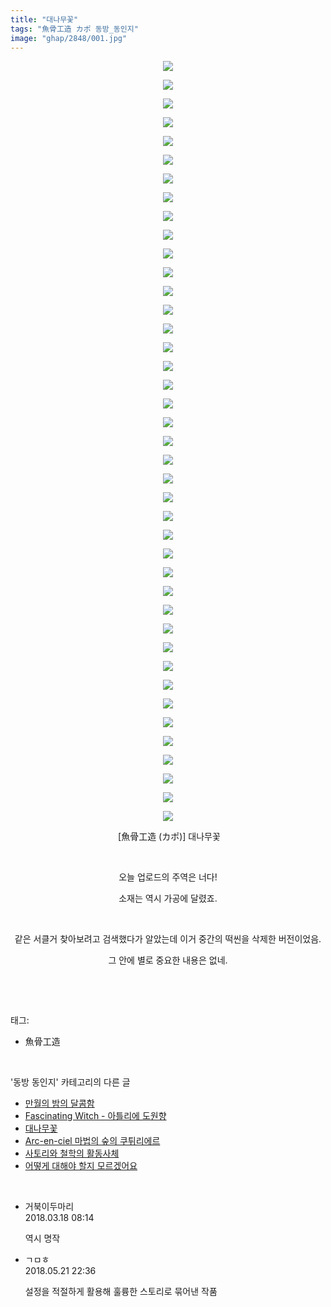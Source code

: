 ```yaml
---
title: "대나무꽃"
tags: "魚骨工造 カポ 동방_동인지"
image: "ghap/2848/001.jpg"
---
```

<div class="article">
<p style="text-align: center; clear: none; float: none;"><img src="{{ site.nasurl }}/ghap/2848/001.jpg"/></p>
<p style="text-align: center; clear: none; float: none;"><img src="{{ site.nasurl }}/ghap/2848/002.jpg"/></p>
<p style="text-align: center; clear: none; float: none;"><img src="{{ site.nasurl }}/ghap/2848/003.jpg"/></p>
<p style="text-align: center; clear: none; float: none;"><img src="{{ site.nasurl }}/ghap/2848/004.jpg"/></p>
<p style="text-align: center; clear: none; float: none;"><img src="{{ site.nasurl }}/ghap/2848/005.jpg"/></p>
<p style="text-align: center; clear: none; float: none;"><img src="{{ site.nasurl }}/ghap/2848/006.jpg"/></p>
<p style="text-align: center; clear: none; float: none;"><img src="{{ site.nasurl }}/ghap/2848/007.jpg"/></p>
<p style="text-align: center; clear: none; float: none;"><img src="{{ site.nasurl }}/ghap/2848/008.jpg"/></p>
<p style="text-align: center; clear: none; float: none;"><img src="{{ site.nasurl }}/ghap/2848/009.jpg"/></p>
<p style="text-align: center; clear: none; float: none;"><img src="{{ site.nasurl }}/ghap/2848/010.jpg"/></p>
<p style="text-align: center; clear: none; float: none;"><img src="{{ site.nasurl }}/ghap/2848/011.jpg"/></p>
<p style="text-align: center; clear: none; float: none;"><img src="{{ site.nasurl }}/ghap/2848/012.jpg"/></p>
<p style="text-align: center; clear: none; float: none;"><img src="{{ site.nasurl }}/ghap/2848/013.jpg"/></p>
<p style="text-align: center; clear: none; float: none;"><img src="{{ site.nasurl }}/ghap/2848/014.jpg"/></p>
<p style="text-align: center; clear: none; float: none;"><img src="{{ site.nasurl }}/ghap/2848/015.jpg"/></p>
<p style="text-align: center; clear: none; float: none;"><img src="{{ site.nasurl }}/ghap/2848/016.jpg"/></p>
<p style="text-align: center; clear: none; float: none;"><img src="{{ site.nasurl }}/ghap/2848/017.jpg"/></p>
<p style="text-align: center; clear: none; float: none;"><img src="{{ site.nasurl }}/ghap/2848/018.jpg"/></p>
<p style="text-align: center; clear: none; float: none;"><img src="{{ site.nasurl }}/ghap/2848/019.jpg"/></p>
<p style="text-align: center; clear: none; float: none;"><img src="{{ site.nasurl }}/ghap/2848/020.jpg"/></p>
<p style="text-align: center; clear: none; float: none;"><img src="{{ site.nasurl }}/ghap/2848/021.jpg"/></p>
<p style="text-align: center; clear: none; float: none;"><img src="{{ site.nasurl }}/ghap/2848/022.jpg"/></p>
<p style="text-align: center; clear: none; float: none;"><img src="{{ site.nasurl }}/ghap/2848/023.jpg"/></p>
<p style="text-align: center; clear: none; float: none;"><img src="{{ site.nasurl }}/ghap/2848/024.jpg"/></p>
<p style="text-align: center; clear: none; float: none;"><img src="{{ site.nasurl }}/ghap/2848/025.jpg"/></p>
<p style="text-align: center; clear: none; float: none;"><img src="{{ site.nasurl }}/ghap/2848/026.jpg"/></p>
<p style="text-align: center; clear: none; float: none;"><img src="{{ site.nasurl }}/ghap/2848/027.jpg"/></p>
<p style="text-align: center; clear: none; float: none;"><img src="{{ site.nasurl }}/ghap/2848/028.jpg"/></p>
<p style="text-align: center; clear: none; float: none;"><img src="{{ site.nasurl }}/ghap/2848/029.jpg"/></p>
<p style="text-align: center; clear: none; float: none;"><img src="{{ site.nasurl }}/ghap/2848/030.jpg"/></p>
<p style="text-align: center; clear: none; float: none;"><img src="{{ site.nasurl }}/ghap/2848/031.jpg"/></p>
<p style="text-align: center; clear: none; float: none;"><img src="{{ site.nasurl }}/ghap/2848/032.jpg"/></p>
<p style="text-align: center; clear: none; float: none;"><img src="{{ site.nasurl }}/ghap/2848/033.jpg"/></p>
<p style="text-align: center; clear: none; float: none;"><img src="{{ site.nasurl }}/ghap/2848/034.jpg"/></p>
<p style="text-align: center; clear: none; float: none;"><img src="{{ site.nasurl }}/ghap/2848/035.jpg"/></p>
<p style="text-align: center; clear: none; float: none;"><img src="{{ site.nasurl }}/ghap/2848/036.jpg"/></p>
<p style="text-align: center; clear: none; float: none;"><img src="{{ site.nasurl }}/ghap/2848/037.jpg"/></p>
<p style="text-align: center; clear: none; float: none;"><img src="{{ site.nasurl }}/ghap/2848/038.jpg"/></p>
<p style="text-align: center; clear: none; float: none;"><img src="{{ site.nasurl }}/ghap/2848/039.jpg"/></p>
<p style="text-align: center; clear: none; float: none;"><img src="{{ site.nasurl }}/ghap/2848/040.jpg"/></p>
<p style="text-align: center; clear: none; float: none;"><img src="{{ site.nasurl }}/ghap/2848/041.jpg"/></p>
<p style="text-align: center; clear: none; float: none;"> [魚骨工造 (カポ)] 대나무꽃</p>
<p style="text-align: center; clear: none; float: none;"><br/></p>
<p style="text-align: center; clear: none; float: none;">오늘 업로드의 주역은 너다!</p>
<p style="text-align: center; clear: none; float: none;">소재는 역시 가공에 달렸죠.</p>
<p style="text-align: center; clear: none; float: none;"><br/></p>
<p style="text-align: center; clear: none; float: none;">같은 서클거 찾아보려고 검색했다가 알았는데 이거 중간의 떡씬을 삭제한 버전이었음.</p>
<p style="text-align: center; clear: none; float: none;">그 안에 별로 중요한 내용은 없네.</p>
<p><br/></p>
</div><br/>
<div class="tagTrail">
<p>태그: </p>
<ul>
<li>魚骨工造</li>
</ul>
</div><br/>
<div class="another">
<p>'동방 동인지' 카테고리의 다른 글</p>
<ul>
<li><a href="/2016-12-06-ghap_2850">만월의 밤의 달콤함</a></li>
<li><a href="/2016-12-06-ghap_2849">Fascinating Witch - 아틀리에 도원향</a></li>
<li><a href="/2016-12-05-ghap_2848">대나무꽃</a></li>
<li><a href="/2016-12-05-ghap_2847">Arc-en-ciel 마법의 숲의 쿠튀리에르</a></li>
<li><a href="/2016-12-05-ghap_2846">사토리와 철학의 활동사체</a></li>
<li><a href="/2016-12-05-ghap_2845">어떻게 대해야 할지 모르겠어요</a></li>
</ul>
</div><br/>
<div class="cb_module cb_fluid">
<div class="cb_wrt cb_profile">
<div class="comment">
<ul>
<li class="cb_thumb_off" id="comment15221075">
<div class="cb_comment_area">
<div class="cb_info_area">
<div class="cb_section">
<span class="cb_nick_name">거북이두마리</span>
</div>
<div class="cb_section">
<span class="cb_date">2018.03.18 08:14 </span>
</div>
</div>
<div class="cb_dsc_comment">
<p class="cb_dsc">
											역시 명작
										</p>
</div>
</div></li>
<li class="cb_thumb_off" id="comment15259831">
<div class="cb_comment_area">
<div class="cb_info_area">
<div class="cb_section">
<span class="cb_nick_name">ㄱㅁㅎ</span>
</div>
<div class="cb_section">
<span class="cb_date">2018.05.21 22:36 </span>
</div>
</div>
<div class="cb_dsc_comment">
<p class="cb_dsc">
											설정을 적절하게 활용해 훌륭한 스토리로 묶어낸 작품
										</p>
</div>
</div></li>
</ul>
</div>
</div><!-- commentList close -->
</div><br/>
